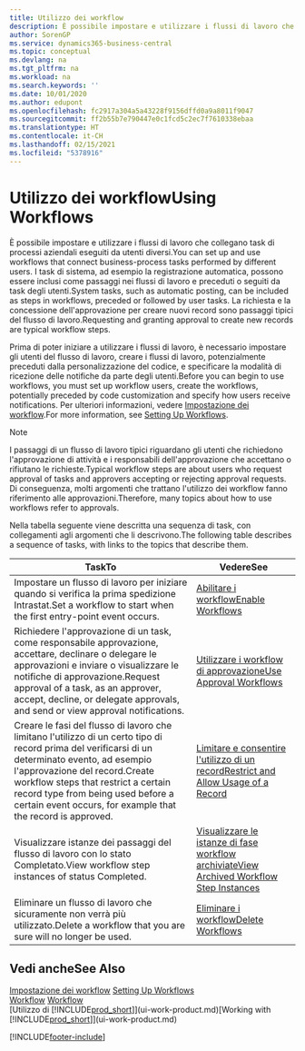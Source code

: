 ```yaml
---
title: Utilizzo dei workflow
description: È possibile impostare e utilizzare i flussi di lavoro che collegano task di processi aziendali eseguiti da utenti diversi. Informazioni sui differenti passaggi da eseguire per iniziare a utilizzare i flussi di lavoro.
author: SorenGP
ms.service: dynamics365-business-central
ms.topic: conceptual
ms.devlang: na
ms.tgt_pltfrm: na
ms.workload: na
ms.search.keywords: ''
ms.date: 10/01/2020
ms.author: edupont
ms.openlocfilehash: fc2917a304a5a43228f9156dffd0a9a8011f9047
ms.sourcegitcommit: ff2b55b7e790447e0c1fcd5c2ec7f7610338ebaa
ms.translationtype: HT
ms.contentlocale: it-CH
ms.lasthandoff: 02/15/2021
ms.locfileid: "5378916"
---
```

# <a name="using-workflows"></a><span data-ttu-id="96f52-104">Utilizzo dei workflow</span><span class="sxs-lookup"><span data-stu-id="96f52-104">Using Workflows</span></span>
<span data-ttu-id="96f52-105">È possibile impostare e utilizzare i flussi di lavoro che collegano task di processi aziendali eseguiti da utenti diversi.</span><span class="sxs-lookup"><span data-stu-id="96f52-105">You can set up and use workflows that connect business-process tasks performed by different users.</span></span> <span data-ttu-id="96f52-106">I task di sistema, ad esempio la registrazione automatica, possono essere inclusi come passaggi nei flussi di lavoro e preceduti o seguiti da task degli utenti.</span><span class="sxs-lookup"><span data-stu-id="96f52-106">System tasks, such as automatic posting, can be included as steps in workflows, preceded or followed by user tasks.</span></span> <span data-ttu-id="96f52-107">La richiesta e la concessione dell'approvazione per creare nuovi record sono passaggi tipici del flusso di lavoro.</span><span class="sxs-lookup"><span data-stu-id="96f52-107">Requesting and granting approval to create new records are typical workflow steps.</span></span>  

 <span data-ttu-id="96f52-108">Prima di poter iniziare a utilizzare i flussi di lavoro, è necessario impostare gli utenti del flusso di lavoro, creare i flussi di lavoro, potenzialmente preceduti dalla personalizzazione del codice, e specificare la modalità di ricezione delle notifiche da parte degli utenti.</span><span class="sxs-lookup"><span data-stu-id="96f52-108">Before you can begin to use workflows, you must set up workflow users, create the workflows, potentially preceded by code customization and specify how users receive notifications.</span></span> <span data-ttu-id="96f52-109">Per ulteriori informazioni, vedere [Impostazione dei workflow](across-set-up-workflows.md).</span><span class="sxs-lookup"><span data-stu-id="96f52-109">For more information, see [Setting Up Workflows](across-set-up-workflows.md).</span></span>  

> [!NOTE]  
>  <span data-ttu-id="96f52-110">I passaggi di un flusso di lavoro tipici riguardano gli utenti che richiedono l'approvazione di attività e i responsabili dell'approvazione che accettano o rifiutano le richieste.</span><span class="sxs-lookup"><span data-stu-id="96f52-110">Typical workflow steps are about users who request approval of tasks and approvers accepting or rejecting approval requests.</span></span> <span data-ttu-id="96f52-111">Di conseguenza, molti argomenti che trattano l'utilizzo dei workflow fanno riferimento alle approvazioni.</span><span class="sxs-lookup"><span data-stu-id="96f52-111">Therefore, many topics about how to use workflows refer to approvals.</span></span>  

 <span data-ttu-id="96f52-112">Nella tabella seguente viene descritta una sequenza di task, con collegamenti agli argomenti che li descrivono.</span><span class="sxs-lookup"><span data-stu-id="96f52-112">The following table describes a sequence of tasks, with links to the topics that describe them.</span></span>  

|<span data-ttu-id="96f52-113">**Task**</span><span class="sxs-lookup"><span data-stu-id="96f52-113">**To**</span></span>|<span data-ttu-id="96f52-114">**Vedere**</span><span class="sxs-lookup"><span data-stu-id="96f52-114">**See**</span></span>|  
|------------|-------------|  
|<span data-ttu-id="96f52-115">Impostare un flusso di lavoro per iniziare quando si verifica la prima spedizione Intrastat.</span><span class="sxs-lookup"><span data-stu-id="96f52-115">Set a workflow to start when the first entry-point event occurs.</span></span>|[<span data-ttu-id="96f52-116">Abilitare i workflow</span><span class="sxs-lookup"><span data-stu-id="96f52-116">Enable Workflows</span></span>](across-how-to-enable-workflows.md)|  
|<span data-ttu-id="96f52-117">Richiedere l'approvazione di un task, come responsabile approvazione, accettare, declinare o delegare le approvazioni e inviare o visualizzare le notifiche di approvazione.</span><span class="sxs-lookup"><span data-stu-id="96f52-117">Request approval of a task, as an approver, accept, decline, or delegate approvals, and send or view approval notifications.</span></span>|[<span data-ttu-id="96f52-118">Utilizzare i workflow di approvazione</span><span class="sxs-lookup"><span data-stu-id="96f52-118">Use Approval Workflows</span></span>](across-how-use-approval-workflows.md)|  
|<span data-ttu-id="96f52-119">Creare le fasi del flusso di lavoro che limitano l'utilizzo di un certo tipo di record prima del verificarsi di un determinato evento, ad esempio l'approvazione del record.</span><span class="sxs-lookup"><span data-stu-id="96f52-119">Create workflow steps that restrict a certain record type from being used before a certain event occurs, for example that the record is approved.</span></span>|[<span data-ttu-id="96f52-120">Limitare e consentire l'utilizzo di un record</span><span class="sxs-lookup"><span data-stu-id="96f52-120">Restrict and Allow Usage of a Record</span></span>](across-how-to-restrict-and-allow-usage-of-a-record.md)|  
|<span data-ttu-id="96f52-121">Visualizzare istanze dei passaggi del flusso di lavoro con lo stato Completato.</span><span class="sxs-lookup"><span data-stu-id="96f52-121">View workflow step instances of status Completed.</span></span>|[<span data-ttu-id="96f52-122">Visualizzare le istanze di fase workflow archiviate</span><span class="sxs-lookup"><span data-stu-id="96f52-122">View Archived Workflow Step Instances</span></span>](across-how-to-view-archived-workflow-step-instances.md)|  
|<span data-ttu-id="96f52-123">Eliminare un flusso di lavoro che sicuramente non verrà più utilizzato.</span><span class="sxs-lookup"><span data-stu-id="96f52-123">Delete a workflow that you are sure will no longer be used.</span></span>|[<span data-ttu-id="96f52-124">Eliminare i workflow</span><span class="sxs-lookup"><span data-stu-id="96f52-124">Delete Workflows</span></span>](across-how-to-delete-workflows.md)|  

## <a name="see-also"></a><span data-ttu-id="96f52-125">Vedi anche</span><span class="sxs-lookup"><span data-stu-id="96f52-125">See Also</span></span>  
<span data-ttu-id="96f52-126">[Impostazione dei workflow](across-set-up-workflows.md) </span><span class="sxs-lookup"><span data-stu-id="96f52-126">[Setting Up Workflows](across-set-up-workflows.md) </span></span>  
<span data-ttu-id="96f52-127">[Workflow](across-workflow.md) </span><span class="sxs-lookup"><span data-stu-id="96f52-127">[Workflow](across-workflow.md) </span></span>  
<span data-ttu-id="96f52-128">[Utilizzo di [!INCLUDE[prod_short](includes/prod_short.md)]](ui-work-product.md)</span><span class="sxs-lookup"><span data-stu-id="96f52-128">[Working with [!INCLUDE[prod_short](includes/prod_short.md)]](ui-work-product.md)</span></span>


[!INCLUDE[footer-include](includes/footer-banner.md)]